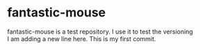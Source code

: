 # fantastic-mouse
fantastic-mouse is a test repository. I use it to test the versioning
<br/>
I am adding a new line here. This is my first commit.
